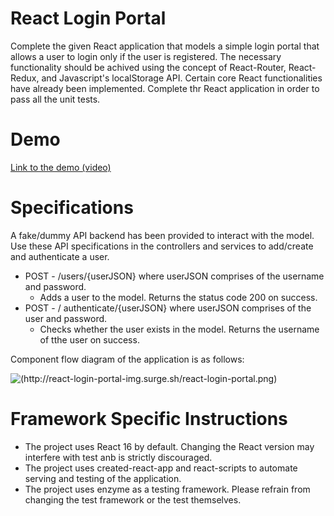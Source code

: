 # React Login Portal

Complete the given React application that models a simple login portal that allows a user to login only if the user is registered. The necessary functionality should be achived using the concept of  React-Router, React-Redux, and Javascript's localStorage API.
Certain core React functionalities have already been implemented. Complete thr React application in order to pass all the unit tests.


# Demo
[Link to the demo (video)](https://www.loom.com/share/773b71edcb214116bc8fac0bce1de756)

# Specifications
A fake/dummy API backend has been provided to interact with the model. Use these API specifications in the controllers and services to add/create and authenticate a user.
- POST - /users/{userJSON} where userJSON comprises of the username and password.
  - Adds a user to the model. Returns the status code 200 on success.
- POST - / authenticate/{userJSON} where userJSON comprises of the user and password.
  - Checks whether the user exists in the model. Returns the username of tthe user on success.

Component flow diagram of the application is as follows:

![(http://react-login-portal-img.surge.sh/react-login-portal.png)](http://react-login-portal-img.surge.sh/react-login-portal.png)

# Framework Specific Instructions
- The project uses React 16 by default. Changing the React version may interfere with test anb is strictly discouraged.
- The project uses created-react-app and react-scripts to automate serving and testing of the application.
- The project uses enzyme as a testing framework. Please refrain from changing the test framework or the test themselves.  
